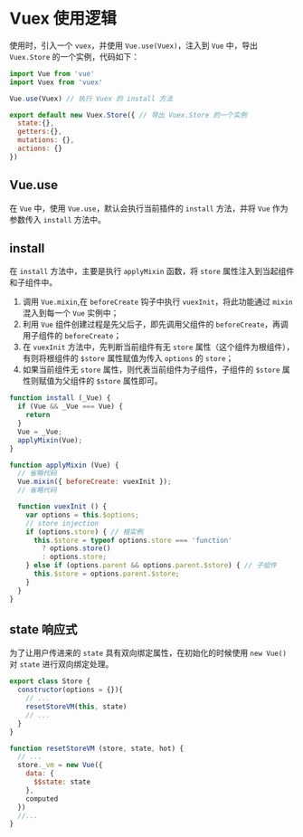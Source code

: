 # Vuex 使用逻辑

使用时，引入一个 `vuex`，并使用 `Vue.use(Vuex)`，注入到 `Vue` 中，导出 `Vuex.Store` 的一个实例，代码如下：

```js
import Vue from 'vue'
import Vuex from 'vuex'

Vue.use(Vuex) // 执行 Vuex 的 install 方法

export default new Vuex.Store({ // 导出 Vuex.Store 的一个实例
  state:{},
  getters:{},
  mutations: {},
  actions: {}
})
```

## Vue.use
在 `Vue` 中，使用 `Vue.use`，默认会执行当前插件的 `install` 方法，并将 `Vue` 作为参数传入 `install` 方法中。

## install

在 `install` 方法中，主要是执行 `applyMixin` 函数，将 `store` 属性注入到当起组件和子组件中。

1. 调用 `Vue.mixin`,在 `beforeCreate` 钩子中执行 `vuexInit`，将此功能通过 `mixin` 混入到每一个 `Vue` 实例中；
2. 利用 `Vue` 组件创建过程是先父后子，即先调用父组件的 `beforeCreate`，再调用子组件的 `beforeCreate`；
3. 在 `vuexInit` 方法中，先判断当前组件有无 `store` 属性（这个组件为根组件），有则将根组件的 `$store` 属性赋值为传入 `options` 的 `store`；
4. 如果当前组件无 `store` 属性，则代表当前组件为子组件，子组件的 `$store` 属性则赋值为父组件的 `$store` 属性即可。

```js
function install (_Vue) {
  if (Vue && _Vue === Vue) {
    return
  }
  Vue = _Vue;
  applyMixin(Vue);
}

function applyMixin (Vue) {
  // 省略代码
  Vue.mixin({ beforeCreate: vuexInit });
  // 省略代码

  function vuexInit () {
    var options = this.$options;
    // store injection
    if (options.store) { // 根实例
      this.$store = typeof options.store === 'function'
        ? options.store()
        : options.store;
    } else if (options.parent && options.parent.$store) { // 子组件
      this.$store = options.parent.$store;
    }
  }
}
```

## state 响应式

为了让用户传进来的 `state` 具有双向绑定属性，在初始化的时候使用 `new Vue()`对 `state` 进行双向绑定处理。

```js
export class Store {
  constructor(options = {}){
    // ...
    resetStoreVM(this, state)
    // ...
  }
}

function resetStoreVM (store, state, hot) {
  // ...
  store._vm = new Vue({
    data: {
      $$state: state
    },
    computed
  })
  //...
}
```